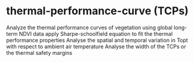 # thermal-performance-curve (TCPs)

Analyze the thermal performance curves of vegetation using global long-term NDVI data
apply Sharpe-schoolfield equation to fit the thermal performance properties
Analyse the spatial and temporal variation in Topt with respect to ambient air temperature
Analyse the width of the TCPs or the thermal safety margins
